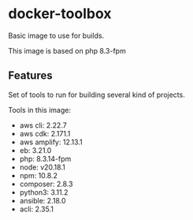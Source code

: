 # docker-toolbox

Basic image to use for builds.

This image is based on php 8.3-fpm

## Features

Set of tools to run for building several kind of projects.

Tools in this image:
* aws cli: 2.22.7
* aws cdk: 2.171.1
* aws amplify: 12.13.1
* eb: 3.21.0
* php: 8.3.14-fpm
* node: v20.18.1
* npm: 10.8.2
* composer: 2.8.3
* python3: 3.11.2
* ansible: 2.18.0
* acli: 2.35.1
